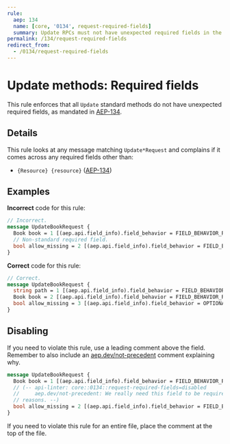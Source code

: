 ```yaml
---
rule:
  aep: 134
  name: [core, '0134', request-required-fields]
  summary: Update RPCs must not have unexpected required fields in the request.
permalink: /134/request-required-fields
redirect_from:
  - /0134/request-required-fields
---
```


# Update methods: Required fields

This rule enforces that all `Update` standard methods do not have unexpected
required fields, as mandated in [AEP-134][].

## Details

This rule looks at any message matching `Update*Request` and complains if it
comes across any required fields other than:

- `{Resource} {resource}` ([AEP-134][])

## Examples

**Incorrect** code for this rule:

```proto
// Incorrect.
message UpdateBookRequest {
  Book book = 1 [(aep.api.field_info).field_behavior = FIELD_BEHAVIOR_REQUIRED];
  // Non-standard required field.
  bool allow_missing = 2 [(aep.api.field_info).field_behavior = FIELD_BEHAVIOR_REQUIRED];
}
```

**Correct** code for this rule:

```proto
// Correct.
message UpdateBookRequest {
  string path = 1 [(aep.api.field_info).field_behavior = FIELD_BEHAVIOR_REQUIRED];
  Book book = 2 [(aep.api.field_info).field_behavior = FIELD_BEHAVIOR_REQUIRED];
  bool allow_missing = 3 [(aep.api.field_info).field_behavior = OPTIONAL];
}
```

## Disabling

If you need to violate this rule, use a leading comment above the field.
Remember to also include an [aep.dev/not-precedent][] comment explaining why.

```proto
message UpdateBookRequest {
  Book book = 1 [(aep.api.field_info).field_behavior = FIELD_BEHAVIOR_REQUIRED];
  // (-- api-linter: core::0134::request-required-fields=disabled
  //     aep.dev/not-precedent: We really need this field to be required because
  // reasons. --)
  bool allow_missing = 2 [(aep.api.field_info).field_behavior = FIELD_BEHAVIOR_REQUIRED];
}
```

If you need to violate this rule for an entire file, place the comment at the
top of the file.

[aep-134]: https://aep.dev/134
[aep.dev/not-precedent]: https://aep.dev/not-precedent
